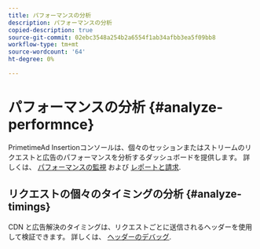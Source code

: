 ```yaml
---
title: パフォーマンスの分析
description: パフォーマンスの分析
copied-description: true
source-git-commit: 02ebc3548a254b2a6554f1ab34afbb3ea5f09bb8
workflow-type: tm+mt
source-wordcount: '64'
ht-degree: 0%

---
```


# パフォーマンスの分析 {#analyze-performnce}

PrimetimeAd Insertionコンソールは、個々のセッションまたはストリームのリクエストと広告のパフォーマンスを分析するダッシュボードを提供します。 詳しくは、 [パフォーマンスの監視](/help/primetime-ad-insertion/performance-monitoring-debugging-reporting/performance-monitoring.md) および [レポートと請求](/help/primetime-ad-insertion/performance-monitoring-debugging-reporting/reporting-and-billing.md).

## リクエストの個々のタイミングの分析 {#analyze-timings}

CDN と広告解決のタイミングは、リクエストごとに送信されるヘッダーを使用して検証できます。  詳しくは、 [ヘッダーのデバッグ](/help/primetime-ad-insertion/performance-monitoring-debugging-reporting/debugging-headers.md).
